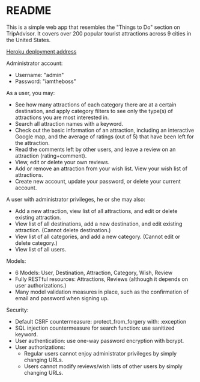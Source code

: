 # README

This is a simple web app that resembles the "Things to Do" section on TripAdvisor. It covers over 200 popular tourist attractions across 9 cities in the United States.

[Heroku deployment address](https://wheretovisit.herokuapp.com/)

Administrator account:
* Username: "admin"
* Password: "iamtheboss"

As a user, you may:
* See how many attractions of each category there are at a certain destination, and apply category filters to see only the type(s) of attractions you are most interested in.
* Search all attraction names with a keyword.
* Check out the basic information of an attraction, including an interactive Google map, and the average of ratings (out of 5) that have been left for the attraction.
* Read the comments left by other users, and leave a review on an attraction (rating+comment).
* View, edit or delete your own reviews.
* Add or remove an attraction from your wish list. View your wish list of attractions.
* Create new account, update your password, or delete your current account.

A user with administrator privileges, he or she may also:
* Add a new attraction, view list of all attractions, and edit or delete existing attraction.
* View list of all destinations, add a new destination, and edit existing attraction. (Cannot delete destination.)
* View list of all categories, and add a new category. (Cannot edit or delete category.)
* View list of all users.

Models:
* 6 Models: User, Destination, Attraction, Category, Wish, Review
* Fully RESTful resources: Attractions, Reviews (although it depends on user authorizations.)
* Many model validation measures in place, such as the confirmation of email and password when signing up.

Security:
* Default CSRF countermeasure: protect_from_forgery with: :exception
* SQL injection countermeasure for search function: use sanitized keyword.
* User authentication: use one-way password encryption with bcrypt.
* User authorizations:
  * Regular users cannot enjoy administrator privileges by simply changing URLs.
  * Users cannot modify reviews/wish lists of other users by simply changing URLs.
